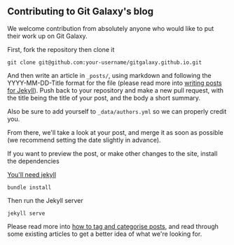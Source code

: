 Contributing to Git Galaxy's blog
---

We welcome contribution from absolutely anyone who would like to put their work up on Git Galaxy. 

First, fork the repository then clone it

```
git clone git@github.com:your-username/gitgalaxy.github.io.git
```

And then write an article in `_posts/`, using markdown and following the YYYY-MM-DD-Title format for the file (please read more into [writing posts for Jekyll](https://jekyllrb.com/docs/posts/)). Push back to your repository and make a new pull request, with the title being the title of your post, and the body a short summary.

Also be sure to add yourself to `_data/authors.yml` so we can properly credit you.

From there, we'll take a look at your post, and merge it as soon as possible (we recommend setting the date slightly in advance).

If you want to preview the post, or make other changes to the site, install the dependencies

[You'll need jekyll](https://jekyllrb.com/docs/installation/)

```
bundle install
```

Then run the Jekyll server

```
jekyll serve
```

Please read more into [how to tag and categorise posts](https://github.com/GitGalaxy/gitgalaxy.github.io/wiki/Categories-and-Tagging), and read through some existing articles to get a better idea of what we're looking for.